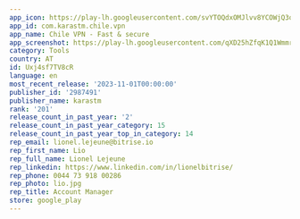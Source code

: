 ```yaml
---
app_icon: https://play-lh.googleusercontent.com/svYTOQdxOMJlvv8YCOWjQ3oceKzoP3O4v0L8E8uvD5vH0kloBcgsWQVR__Mn_t503T4
app_id: com.karastm.chile.vpn
app_name: Chile VPN - Fast & secure
app_screenshot: https://play-lh.googleusercontent.com/qXD25hZfqK1Q1WmmrSfNIMLrcu3AXFbcj2eS7_eTVKh49mKr-KP048OCToBHreclJBF5
category: Tools
country: AT
id: Uxj4sf7TV8cR
language: en
most_recent_release: '2023-11-01T00:00:00'
publisher_id: '2987491'
publisher_name: karastm
rank: '201'
release_count_in_past_year: '2'
release_count_in_past_year_category: 15
release_count_in_past_year_top_in_category: 14
rep_email: lionel.lejeune@bitrise.io
rep_first_name: Lio
rep_full_name: Lionel Lejeune
rep_linkedin: https://www.linkedin.com/in/lionelbitrise/
rep_phone: 0044 73 918 00286
rep_photo: lio.jpg
rep_title: Account Manager
store: google_play
---
```

